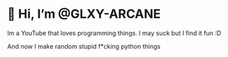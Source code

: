 # 👋 Hi, I’m @GLXY-ARCANE
Im a YouTube that loves programming things. I may suck but I find it fun :D

And now I make random stupid f*cking python things
